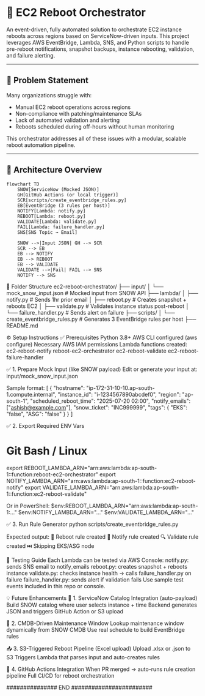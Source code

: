 # 🚀 EC2 Reboot Orchestrator

An event-driven, fully automated solution to orchestrate EC2 instance reboots across regions based on ServiceNow-driven inputs. This project leverages AWS EventBridge, Lambda, SNS, and Python scripts to handle pre-reboot notifications, snapshot backups, instance rebooting, validation, and failure alerting.

---

## 🔧 Problem Statement

Many organizations struggle with:
- Manual EC2 reboot operations across regions
- Non-compliance with patching/maintenance SLAs
- Lack of automated validation and alerting
- Reboots scheduled during off-hours without human monitoring

This orchestrator addresses all of these issues with a modular, scalable reboot automation pipeline.

---

## 📐 Architecture Overview

```mermaid
flowchart TD
    SNOW[ServiceNow (Mocked JSON)]
    GH[GitHub Actions (or local trigger)]
    SCR[scripts/create_eventbridge_rules.py]
    EB[EventBridge (3 rules per host)]
    NOTIFY[Lambda: notify.py]
    REBOOT[Lambda: reboot.py]
    VALIDATE[Lambda: validate.py]
    FAIL[Lambda: failure_handler.py]
    SNS[SNS Topic → Email]
    
    SNOW -->|Input JSON| GH --> SCR
    SCR --> EB
    EB --> NOTIFY
    EB --> REBOOT
    EB --> VALIDATE
    VALIDATE -->|Fail| FAIL --> SNS
    NOTIFY --> SNS

```
   
📁 Folder Structure
ec2-reboot-orchestrator/
├── input/
│   └── mock_snow_input.json         # Mocked input from SNOW API
├── lambda/
│   ├── notify.py                    # Sends 1hr prior email
│   ├── reboot.py                    # Creates snapshot + reboots EC2
│   ├── validate.py                  # Validates instance status post-reboot
│   └── failure_handler.py           # Sends alert on failure
├── scripts/
│   └── create_eventbridge_rules.py  # Generates 3 EventBridge rules per host
├── README.md

⚙️ Setup Instructions
✅ Prerequisites
Python 3.8+
AWS CLI configured (aws configure)
Necessary AWS IAM permissions
Lambda functions created:
ec2-reboot-notify
reboot-ec2-orchestrator
ec2-reboot-validate
ec2-reboot-failure-handler

✅ 1. Prepare Mock Input (like SNOW payload)
Edit or generate your input at:
input/mock_snow_input.json

Sample format:
[
  {
    "hostname": "ip-172-31-10-10.ap-south-1.compute.internal",
    "instance_id": "i-1234567890abcdef0",
    "region": "ap-south-1",
    "scheduled_reboot_time": "2025-07-20 02:00",
    "notify_emails": ["ashish@example.com"],
    "snow_ticket": "INC999999",
    "tags": {
      "EKS": "false",
      "ASG": "false"
    }
  }
]

✅ 2. Export Required ENV Vars
# Git Bash / Linux
export REBOOT_LAMBDA_ARN="arn:aws:lambda:ap-south-1:<your-account>:function:reboot-ec2-orchestrator"
export NOTIFY_LAMBDA_ARN="arn:aws:lambda:ap-south-1:<your-account>:function:ec2-reboot-notify"
export VALIDATE_LAMBDA_ARN="arn:aws:lambda:ap-south-1:<your-account>:function:ec2-reboot-validate"

Or in PowerShell:
$env:REBOOT_LAMBDA_ARN="arn:aws:lambda:ap-south-1:..."
$env:NOTIFY_LAMBDA_ARN="..."
$env:VALIDATE_LAMBDA_ARN="..."

✅ 3. Run Rule Generator
python scripts/create_eventbridge_rules.py

Expected output:
🔧 Reboot rule created
🔔 Notify rule created
🔍 Validate rule created
⏭️ Skipping EKS/ASG node

🧪 Testing Guide
Each Lambda can be tested via AWS Console:
notify.py: sends SNS email to notify_emails
reboot.py: creates snapshot + reboots instance
validate.py: checks instance health → calls failure_handler.py on failure
failure_handler.py: sends alert if validation fails
Use sample test events included in this repo or console.

💡 Future Enhancements
🧩 1. ServiceNow Catalog Integration (auto-payload)
Build SNOW catalog where user selects instance + time
Backend generates JSON and triggers GitHub Action or S3 upload

📆 2. CMDB-Driven Maintenance Window
Lookup maintenance window dynamically from SNOW CMDB
Use real schedule to build EventBridge rules

📥 3. S3-Triggered Reboot Pipeline (Excel upload)
Upload .xlsx or .json to S3
Triggers Lambda that parses input and auto-creates rules

🤖 4. GitHub Actions Integration
When PR merged → auto-runs rule creation pipeline
Full CI/CD for reboot orchestration

############### END ########################